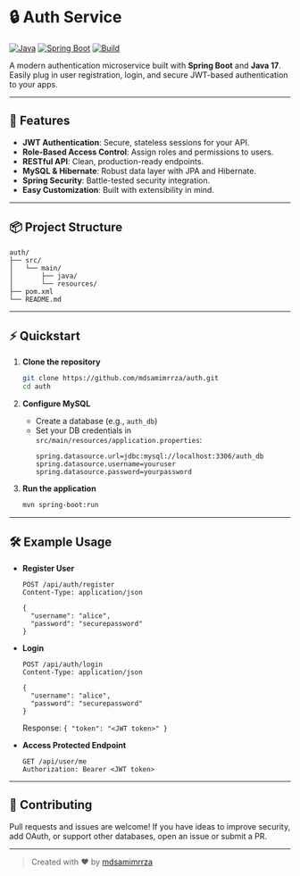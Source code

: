 # 🔒 Auth Service

[![Java](https://img.shields.io/badge/Java-17-blue.svg)](https://www.oracle.com/java/)
[![Spring Boot](https://img.shields.io/badge/Spring%20Boot-3.5.0-brightgreen.svg)](https://spring.io/projects/spring-boot)
[![Build](https://img.shields.io/badge/build-passing-brightgreen.svg)]()

A modern authentication microservice built with **Spring Boot** and **Java 17**. Easily plug in user registration, login, and secure JWT-based authentication to your apps.

---

## 🚀 Features

- **JWT Authentication**: Secure, stateless sessions for your API.
- **Role-Based Access Control**: Assign roles and permissions to users.
- **RESTful API**: Clean, production-ready endpoints.
- **MySQL & Hibernate**: Robust data layer with JPA and Hibernate.
- **Spring Security**: Battle-tested security integration.
- **Easy Customization**: Built with extensibility in mind.

---

## 📦 Project Structure

```
auth/
├── src/
│   └── main/
│       ├── java/
│       └── resources/
├── pom.xml
└── README.md
```

---

## ⚡️ Quickstart

1. **Clone the repository**
    ```bash
    git clone https://github.com/mdsamimrrza/auth.git
    cd auth
    ```

2. **Configure MySQL**
   - Create a database (e.g., `auth_db`)
   - Set your DB credentials in `src/main/resources/application.properties`:
     ```
     spring.datasource.url=jdbc:mysql://localhost:3306/auth_db
     spring.datasource.username=youruser
     spring.datasource.password=yourpassword
     ```

3. **Run the application**
    ```bash
    mvn spring-boot:run
    ```

---

## 🛠️ Example Usage

- **Register User**
    ```http
    POST /api/auth/register
    Content-Type: application/json

    {
      "username": "alice",
      "password": "securepassword"
    }
    ```

- **Login**
    ```http
    POST /api/auth/login
    Content-Type: application/json

    {
      "username": "alice",
      "password": "securepassword"
    }
    ```
    Response: `{ "token": "<JWT token>" }`

- **Access Protected Endpoint**
    ```http
    GET /api/user/me
    Authorization: Bearer <JWT token>
    ```

---

## 🤝 Contributing

Pull requests and issues are welcome! If you have ideas to improve security, add OAuth, or support other databases, open an issue or submit a PR.

---

> Created with ❤️ by [mdsamimrrza](https://github.com/mdsamimrrza)
